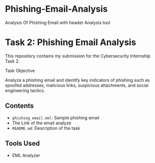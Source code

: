 # Phishing-Email-Analysis
Analysis Of Phishing Email with header Analysis tool 

# Task 2: Phishing Email Analysis

This repository contains my submission for the Cybersecurity Internship Task 2.

 Task Objective

Analyze a phishing email and identify key indicators of phishing such as spoofed addresses, malicious links, suspicious attachments, and social engineering tactics.

## Contents

- `phishing_email.eml`: Sample phishing email
- The Link of the email analyze
- `README.md`: Description of the task

##  Tools Used

- EML Analyzer

